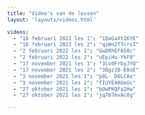 ```yaml
---
title: "Video's van de lessen"
layout: 'layouts/videos.html'

videos:
  - "16 februari 2022 les 1": "1QaGaXtIKYE"
  - "16 februari 2022 les 2": "qzWn2T7crcI"
  - "2 februari 2022 les 1": "GwDRhEF658c"
  - "2 februari 2022 les 2": "uEpiHu-YkF0"
  - "17 november 2021 les 1": "3Lv0FrbyJYQ"
  - "17 november 2021 les 2": "3Bgz38-E0oE"
  - "3 november 2021 les 1": "p8L-_D6LCAs"
  - "3 november 2021 les 2": "fIUYE4AUeUc"
  - "27 oktober 2021 les 1": "bOwPKQFa2Hw"
  - "27 oktober 2021 les 2": "jqT07mvAc8g"

---
```

